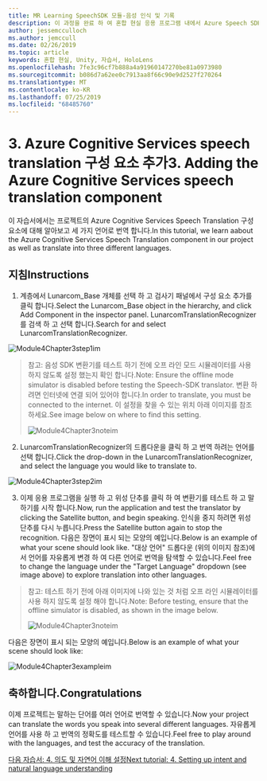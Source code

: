 ```yaml
---
title: MR Learning SpeechSDK 모듈-음성 인식 및 기록
description: 이 과정을 완료 하 여 혼합 현실 응용 프로그램 내에서 Azure Speech SDK를 구현 하는 방법을 알아보세요.
author: jessemcculloch
ms.author: jemccull
ms.date: 02/26/2019
ms.topic: article
keywords: 혼합 현실, Unity, 자습서, HoloLens
ms.openlocfilehash: 7fe3c96cf7b888a4a91960147270be81a0973980
ms.sourcegitcommit: b086d7a62ee0c7913aa8f66c90e9d2527f270264
ms.translationtype: MT
ms.contentlocale: ko-KR
ms.lasthandoff: 07/25/2019
ms.locfileid: "68485760"
---
```

# <a name="3----adding-the-azure-cognitive-services-speech-translation-component"></a><span data-ttu-id="26d31-104">3.    Azure Cognitive Services speech translation 구성 요소 추가</span><span class="sxs-lookup"><span data-stu-id="26d31-104">3.    Adding the Azure Cognitive Services speech translation component</span></span>

<span data-ttu-id="26d31-105">이 자습서에서는 프로젝트의 Azure Cognitive Services Speech Translation 구성 요소에 대해 알아보고 세 가지 언어로 번역 합니다.</span><span class="sxs-lookup"><span data-stu-id="26d31-105">In this tutorial, we learn aabout the Azure Cognitive Services Speech Translation component in our project as well as translate into three different languages.</span></span> 

## <a name="instructions"></a><span data-ttu-id="26d31-106">지침</span><span class="sxs-lookup"><span data-stu-id="26d31-106">Instructions</span></span>

1. <span data-ttu-id="26d31-107">계층에서 Lunarcom_Base 개체를 선택 하 고 검사기 패널에서 구성 요소 추가를 클릭 합니다.</span><span class="sxs-lookup"><span data-stu-id="26d31-107">Select the Lunarcom_Base object in the hierarchy, and click Add Component in the inspector panel.</span></span> <span data-ttu-id="26d31-108">LunarcomTranslationRecognizer를 검색 하 고 선택 합니다.</span><span class="sxs-lookup"><span data-stu-id="26d31-108">Search for and select LunarcomTranslationRecognizer.</span></span>

![Module4Chapter3step1im](images/module4chapter3step1im.PNG)

> <span data-ttu-id="26d31-110">참고: 음성 SDK 변환기를 테스트 하기 전에 오프 라인 모드 시뮬레이터를 사용 하지 않도록 설정 했는지 확인 합니다.</span><span class="sxs-lookup"><span data-stu-id="26d31-110">Note: Ensure the offline mode simulator is disabled before testing the Speech-SDK translator.</span></span> <span data-ttu-id="26d31-111">변환 하려면 인터넷에 연결 되어 있어야 합니다.</span><span class="sxs-lookup"><span data-stu-id="26d31-111">In order to translate, you must be connected to the internet.</span></span> <span data-ttu-id="26d31-112">이 설정을 찾을 수 있는 위치 아래 이미지를 참조 하세요.</span><span class="sxs-lookup"><span data-stu-id="26d31-112">See image below on where to find this setting.</span></span> 
>
> ![Module4Chapter3noteim](images/module4chapter3noteim.PNG)

2. <span data-ttu-id="26d31-114">LunarcomTranslationRecognizer의 드롭다운을 클릭 하 고 번역 하려는 언어를 선택 합니다.</span><span class="sxs-lookup"><span data-stu-id="26d31-114">Click the drop-down in the LunarcomTranslationRecognizer, and select the language you would like to translate to.</span></span>

![Module4Chapter3step2im](images/module4chapter3step2im.PNG)

3. <span data-ttu-id="26d31-116">이제 응용 프로그램을 실행 하 고 위성 단추를 클릭 하 여 변환기를 테스트 하 고 말하기를 시작 합니다.</span><span class="sxs-lookup"><span data-stu-id="26d31-116">Now, run the application and test the translator by clicking the Satellite button, and begin speaking.</span></span> <span data-ttu-id="26d31-117">인식을 중지 하려면 위성 단추를 다시 누릅니다.</span><span class="sxs-lookup"><span data-stu-id="26d31-117">Press the Satellite button again to stop the recognition.</span></span> <span data-ttu-id="26d31-118">다음은 장면이 표시 되는 모양의 예입니다.</span><span class="sxs-lookup"><span data-stu-id="26d31-118">Below is an example of what your scene should look like.</span></span> <span data-ttu-id="26d31-119">"대상 언어" 드롭다운 (위의 이미지 참조)에서 언어를 자유롭게 변경 하 여 다른 언어로 번역을 탐색할 수 있습니다.</span><span class="sxs-lookup"><span data-stu-id="26d31-119">Feel free to change the language under the "Target Language" dropdown (see image above) to explore translation into other languages.</span></span>

> <span data-ttu-id="26d31-120">참고: 테스트 하기 전에 아래 이미지에 나와 있는 것 처럼 오프 라인 시뮬레이터를 사용 하지 않도록 설정 해야 합니다.</span><span class="sxs-lookup"><span data-stu-id="26d31-120">Note: Before testing, ensure that the offline simulator is disabled, as shown in the image below.</span></span>
>
> ![Module4Chapter3noteim](images/module4chapter3noteim.PNG)

<span data-ttu-id="26d31-122">다음은 장면이 표시 되는 모양의 예입니다.</span><span class="sxs-lookup"><span data-stu-id="26d31-122">Below is an example of what your scene should look like:</span></span>

![Module4Chapter3exampleim](images/module4chapter3exampleim.PNG)

## <a name="congratulations"></a><span data-ttu-id="26d31-124">축하합니다.</span><span class="sxs-lookup"><span data-stu-id="26d31-124">Congratulations</span></span>

<span data-ttu-id="26d31-125">이제 프로젝트는 말하는 단어를 여러 언어로 번역할 수 있습니다.</span><span class="sxs-lookup"><span data-stu-id="26d31-125">Now  your project can translate the words you speak into several different languages.</span></span> <span data-ttu-id="26d31-126">자유롭게 언어를 사용 하 고 번역의 정확도를 테스트할 수 있습니다.</span><span class="sxs-lookup"><span data-stu-id="26d31-126">Feel free to play around with the languages, and test the accuracy of the translation.</span></span> 

[<span data-ttu-id="26d31-127">다음 자습서: 4.  의도 및 자연어 이해 설정</span><span class="sxs-lookup"><span data-stu-id="26d31-127">Next tutorial: 4.  Setting up intent and natural language understanding</span></span>](mrlearning-speechSDK-ch4.md)

